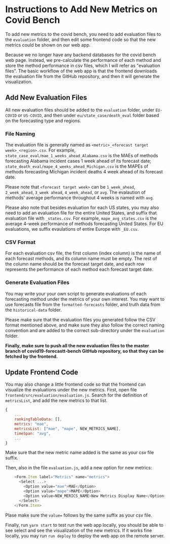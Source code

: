 # Instructions to Add New Metrics on Covid Bench

To add new metrics to the covid bench, you need to add evaluation files to the `evaluation` folder, and then edit some frontend code so that the new metrics could be shown on our web app.

Because we no longer have any backend databases for the covid bench web page. Instead, we pre-calculate the performance of each method and store the method performance in csv files, which I will refer as "evaluation files". The basic workflow of the web app is that the frontend downloads the evaluation file from the GitHub repository, and then it will generate the visualization.

## Add New Evaluation Files
All new evaluation files should be added to the `evaluation` folder, under `EU-COVID` or `US-COVID`, and then under `eu/state_case/death_eval` folder based on the forecasting type and regions.

### File Naming
The evaluation file is generally named as `<metric>_<forecast target week>_<region>.csv`. For example, `state_case_eval/mae_1_weeks_ahead_Alabama.csv` is the MAEs of methods forecasting Alabama incident cases 1 week ahead of its forecast date; `state_death_eval/mape_4_weeks_ahead_Michigan.csv` is the MAPEs of methods forecasting Michigan incident deaths 4 week ahead of its forecast date.

Please note that `<forecast target week>` can be `1_week_ahead`, `2_week_ahead`, `3_week ahead`, `4_week_ahead`, or `avg`. The evalaution of methods' average performance throughout 4 weeks is named with `avg`.

Please also note that besides evaluation for each US states, you may also need to add an evaluation file for the entire United States, and suffix that evaluation file with `_states.csv`. For example, `mape_avg_states.csv` is the average 4-week performance of methods forecasting United States. For EU evaluations, we suffix evaulations of entire Europe with `_EU.csv`.

### CSV Format
For each evaluation csv file, the first column (index column) is the name of each forecast methods, and its column name must be empty. The rest of the column name should be the forecast target date, and each row represents the performance of each method each forecast target date.

### Generate Evaluation Files
You may write your your own script to generate evaluations of each forecasting method under the metrics of your own interest. You may want to use forecasts file from the `formatted-forecasts` folder, and truth data from the `historical-data` folder.

Please make sure that the evaluation files you generated follow the CSV format mentioned above, and make sure they also follow the correct naming convention and are added to the correct sub-directory under the `evaluation` folder.

**Finally, make sure to push all the new evaluation files to the master branch of covid19-forecastt-bench GitHub repository, so that they can be fetched by the frontend.**

## Update Frontend Code
You may also change a little frontend code so that the frontend can visualize the evaluations under the new metrics. First, open file `frontend/src/evaluation/evaluation.js`. Search for the definition of `metricsList`, and add the new metrics to that list.

```javascript
{
    ...
    rankingTableData: [],
    metrics: "mae",
    metricsList: ["mae", "mape", NEW_METRICS_NAME],
    timeSpan: "avg",
    ...
}
```

Make sure that the new metric name added is the same as your csv file suffix.

Then, also in the file `evaluation.js`, add a new option for new metrics:
```javascript
    <Form.Item label="Metrics" name="metrics">
      <Select ...>
        <Option value="mae">MAE</Option>
        <Option value="mape">MAPE</Option>
        <Option value=NEW_MERICS_NAME>New Metrics Display Name</Option>
      </Select>
    </Form.Item>
```

Plase make sure the `value=` follows by the same suffix as your csv file. 

Finally, run `yarn start` to test run the web app locally, you should be able to see select and see the visualization of the new metrics. If it works fine locally, you may run `run deploy` to deploy the web app on the remote server.